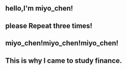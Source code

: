 ## hello,I'm miyo_chen!  


## please Repeat three times!  


## miyo_chen!miyo_chen!miyo_chen!


## This is why I came to study finance.  



